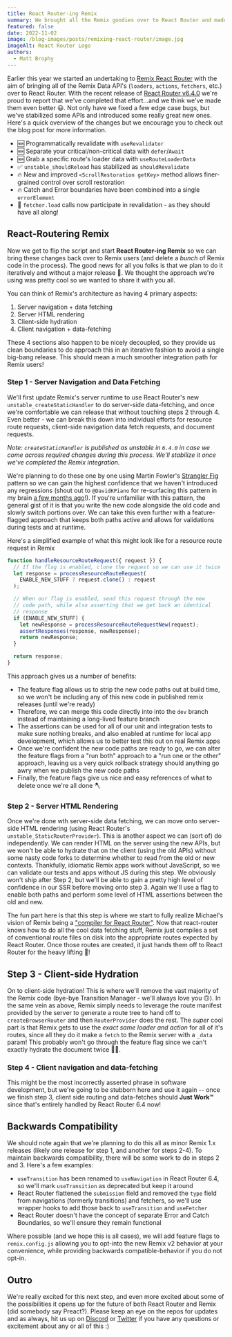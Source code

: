 ```yaml
---
title: React Router-ing Remix
summary: We brought all the Remix goodies over to React Router and made improvements in the process. Now it's time to bring those improved APIs back over to Remix where they started!
featured: false
date: 2022-11-02
image: /blog-images/posts/remixing-react-router/image.jpg
imageAlt: React Router Logo
authors:
  - Matt Brophy
---
```


Earlier this year we started an undertaking to [Remix React Router][remixing-react-router] with the aim of bringing all of the Remix Data API's (`loaders`, `actions`, `fetchers`, etc.) over to React Router. With the recent release of [React Router v6.4.0][react-router-6.4.0] we're proud to report that we've completed that effort...and we think we've made them even better 😃. Not only have we fixed a few edge case bugs, but we've stabilized some APIs and introduced some really great new ones. Here's a quick overview of the changes but we encourage you to check out the blog post for more information.

- 🆕 Programmatically revalidate with `useRevalidator`
- 🆕 Separate your critical/non-critical data with `defer`/`Await`
- 🆕 Grab a specific route's loader data with `useRouteLoaderData`
- ✅ `unstable_shouldReload` has stabilized as `shouldRevalidate`
- 🔥 New and improved `<ScrollRestoration getKey>` method allows finer-grained control over scroll restoration
- 🔥 Catch and Error boundaries have been combined into a single `errorElement`
- 🐞 `fetcher.load` calls now participate in revalidation - as they should have all along!

## React-Routering Remix

Now we get to flip the script and start **React Router-ing Remix** so we can bring these changes back over to Remix users (and delete a _bunch_ of Remix code in the process). The good news for all you folks is that we plan to do it iteratively and without a major release 🤯. We thought the approach we're using was pretty cool so we wanted to share it with you all.

You can think of Remix's architecture as having 4 primary aspects:

1. Server navigation + data fetching
2. Server HTML rendering
3. Client-side hydration
4. Client navigation + data-fetching

These 4 sections also happen to be nicely decoupled, so they provide us clean boundaries to do approach this in an iterative fashion to avoid a single big-bang release. This should mean a much smoother integration path for Remix users!

### Step 1 - Server Navigation and Data Fetching

We'll first update Remix's server runtime to use React Router's new `unstable_createStaticHandler` to do server-side data-fetching, and once we're comfortable we can release that without touching steps 2 through 4. Even better - we can break this down into individual efforts for resource route requests, client-side navigation data fetch requests, and document requests.

_Note: `createStaticHandler` is published as unstable in `6.4.0` in case we come across required changes during this process. We'll stabilize it once we've completed the Remix integration._

We're planning to do these one by one using Martin Fowler's [Strangler Fig][strangler-fig] pattern so we can gain the highest confidence that we haven't introduced any regressions (shout out to `@DavidKPiano` for re-surfacing this pattern in my brain [a few months ago][davidkpiano-tweet]!). If you're unfamiliar with this pattern, the general gist of it is that you write the new code alongside the old code and slowly switch portions over. We can take this even further with a feature-flagged approach that keeps both paths active and allows for validations during tests and at runtime.

Here's a simplified example of what this might look like for a resource route request in Remix

```js
function handleResourceRouteRequest({ request }) {
  // If the flag is enabled, clone the request so we can use it twice
  let response = processResourceRouteRequest(
    ENABLE_NEW_STUFF ? request.clone() : request
  );

  // When our flag is enabled, send this request through the new
  // code path, while also asserting that we get back an identical
  // response
  if (ENABLE_NEW_STUFF) {
    let newResponse = processResourceRouteRequestNew(request);
    assertResponses(response, newResponse);
    return newResponse;
  }

  return response;
}
```

This approach gives us a number of benefits:

- The feature flag allows us to strip the new code paths out at build time, so we won't be including any of this new code in published remix releases (until we're ready)
- Therefore, we can merge this code directly into into the `dev` branch instead of maintaining a long-lived feature branch
- The assertions can be used for all of our unit and integration tests to make sure nothing breaks, and also enabled at runtime for local app development, which allows us to better test this out on real Remix apps
- Once we're confident the new code paths are ready to go, we can alter the feature flags from a "run both" approach to a "run one or the other" approach, leaving us a very quick rollback strategy should anything go awry when we publish the new code paths
- Finally, the feature flags give us nice and easy references of what to delete once we're all done 🪓

### Step 2 - Server HTML Rendering

Once we're done wth server-side data fetching, we can move onto server-side HTML rendering (using React Router's `unstable_StaticRouterProvider`). This is another aspect we can (sort of) do independently. We can render HTML on the server using the new APIs, but we won't be able to hydrate that on the client (using the old APIs) without some nasty code forks to determine whether to read from the old or new contexts. Thankfully, idiomatic Remix apps work without JavaScript, so we can validate our tests and apps without JS during this step. We obviously won't ship after Step 2, but we'll be able to gain a pretty high level of confidence in our SSR before moving onto step 3. Again we'll use a flag to enable both paths and perform some level of HTML assertions between the old and new.

The fun part here is that this step is where we start to fully realize Michael's vision of Remix being a ["compiler for React Router"][michael-tweet]. Now that react-router knows how to do all the cool data fetching stuff, Remix just compiles a set of conventional route files on disk into the appropriate routes expected by React Router. Once those routes are created, it just hands them off to React Router for the heavy lifting 💪!

## Step 3 - Client-side Hydration

On to client-side hydration! This is where we'll remove the vast majority of the Remix code (bye-bye Transition Manager - we'll always love you 🙃). In the same vein as above, Remix simply needs to leverage the route manifest provided by the server to generate a route tree to hand off to `createBrowserRouter` and then `RouterProvider` does the rest. The _super_ cool part is that Remix gets to use the _exact same loader and action_ for all of it's routes, since all they do it make a `fetch` to the Remix server with a `_data` param! This probably won't go through the feature flag since we can't exactly hydrate the document twice 🤷‍♂️.

### Step 4 - Client navigation and data-fetching

This might be the most incorrectly asserted phrase in software development, but we're going to be stubborn here and use it again -- once we finish step 3, client side routing and data-fetches should **Just Work™️** since that's entirely handled by React Router 6.4 now!

## Backwards Compatibility

We should note again that we're planning to do this all as minor Remix 1.x releases (likely one release for step 1, and another for steps 2-4). To maintain backwards compatibility, there will be some work to do in steps 2 and 3. Here's a few examples:

- `useTransition` has been renamed to `useNavigation` in React Router 6.4, so we'll mark `useTransition` as deprecated but keep it around
- React Router flattened the `submission` field and removed the `type` field from navigations (formerly transitions) and fetchers, so we'll use wrapper hooks to add those back to `useTransition` and `useFetcher`
- React Router doesn't have the concept of separate Error and Catch Boundaries, so we'll ensure they remain functional

Where possible (and we hope this is all cases), we will add feature flags to `remix.config.js` allowing you to opt-into the new Remix v2 behavior at your convenience, while providing backwards compatible-behavior if you do not opt-in.

## Outro

We're really excited for this next step, and even more excited about some of the possibilities it opens up for the future of both React Router and Remix (did somebody say Preact?). Please keep an eye on the repos for updates and as always, hit us up on [Discord](https://rmx.as/discord) or [Twitter](https://twitter.com/remix_run) if you have any questions or excitement about any or all of this :)

[remixing-react-router]: https://remix.run/blog/remixing-react-router
[react-router-6.4.0]: https://remix.run/blog/react-router-v6.4
[strangler-fig]: https://martinfowler.com/bliki/StranglerFigApplication.html
[davidkpiano-tweet]: https://twitter.com/DavidKPiano/status/1546139706580238342
[michael-tweet]: https://twitter.com/mjackson/status/1487196075861561347
